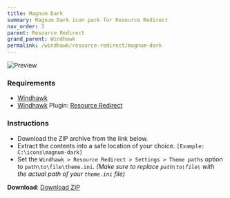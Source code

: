 ```yaml
---
title: Magnum Dark
summary: Magnum Dark icon pack for Resource Redirect
nav_order: 3
parent: Resource Redirect
grand_parent: Windhawk
permalink: /windhawk/resource-redirect/magnum-dark
---
```


![Preview][Preview]

### Requirements

- [Windhawk][Windhawk]
- [Windhawk][Windhawk] Plugin: [Resource Redirect][Resource Redirect]

### Instructions

 - Download the ZIP archive from the link below.
 - Extract the contents into a safe location of your choice. `[Example: C:\icons\magnum-dark]`
 - Set the `Windhawk > Resource Redirect > Settings > Theme paths` option to `path\to\file\theme.ini`. *(Make sure to replace `path\to\file\` with the actual path of your `theme.ini` file)*

**Download**: [Download ZIP][Download ZIP]


<!-- ///////////////////////////////////////////////////////////////////////////////// -->

[Preview]: https://gitlab.com/the-back-room/windhawk/resource-redirect/magnum-dark/-/raw/main/Extras/Preview.bmp

[Windhawk]: https://windhawk.net/
[Resource Redirect]: https://windhawk.net/mods/icon-resource-redirect

[Download ZIP]: https://gitlab.com/the-back-room/windhawk/resource-redirect/magnum-dark/-/archive/main/magnum-dark-main.zip

<!-- ///////////////////////////////////////////////////////////////////////////////// -->